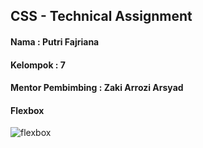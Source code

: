 ## CSS - Technical Assignment
#### Nama : Putri Fajriana
#### Kelompok : 7
#### Mentor Pembimbing : Zaki Arrozi Arsyad

#### Flexbox
![flexbox](https://user-images.githubusercontent.com/82448171/133618573-d7dc870e-4bd1-418c-89c3-571b334cd1c2.png)
